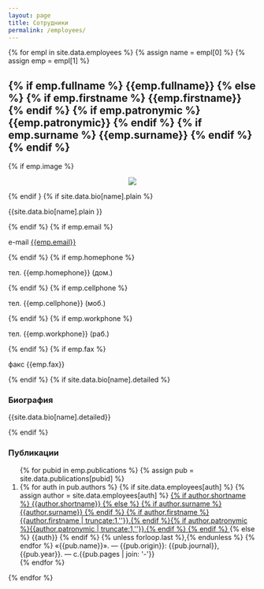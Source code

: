 ```yaml
---
layout: page
title: Сотрудники
permalink: /employees/
---
```

{% for empl in site.data.employees %}
 {% assign name = empl[0] %}
 {% assign emp = empl[1] %}
 <a name="{{ name }}"></a>
 <h2>
 {% if emp.fullname %}
  {{emp.fullname}}
 {% else %}
  {% if emp.firstname %} {{emp.firstname}} {% endif %}
  {% if emp.patronymic %} {{emp.patronymic}} {% endif %}
  {% if emp.surname %} {{emp.surname}} {% endif %}
 {% endif %}
 </h2>
 {% if emp.image %} <p align="center"><img src="{{site.baseurl}}/img/employees/{{emp.image}}"></img></p> {% endif } 
 {% if site.data.bio[name].plain %} <p>{{site.data.bio[name].plain }}</p> {% endif %} 
 {% if emp.email %}<p>e-mail <a href="mailto:{{emp.email}}">{{emp.email}}</a></p>{% endif %}
 {% if emp.homephone %} <p>тел. {{emp.homephone}} (дом.) </p> {% endif %}
 {% if emp.cellphone %} <p>тел. {{emp.cellphone}} (моб.) </p> {% endif %}
 {% if emp.workphone %} <p>тел. {{emp.workphone}} (раб.) </p> {% endif %}
 {% if emp.fax %} <p>факс {{emp.fax}}</p> {% endif %}
 {% if site.data.bio[name].detailed %} 
 <h3>Биография</h3> 
  <p>{{site.data.bio[name].detailed}}</p>
 {% endif %} 
 <h3>Публикации</h3>
 <ol>
  {% for pubid in emp.publications %}
   {% assign pub = site.data.publications[pubid] %}
   <li>
	 {% for auth in pub.authors %}
    {% if site.data.employees[auth] %}
     {% assign author = site.data.employees[auth] %}
     <a href="#{{ name }}"> 
 		 {% if author.shortname %}
      {{author.shortname}}
     {% else %}
      {% if author.surname %} {{author.surname}} {% endif %}
      {% if author.firstname %}{{author.firstname | truncate:1,''}}.{% endif %}{% if author.patronymic %}{{author.patronymic | truncate:1,''}}.{% endif %}
     {% endif %}
     </a>
    {% else %}
     {{auth}}
    {% endif %}
    {% unless forloop.last %},{% endunless %}
   {% endfor %}
    «{{pub.name}}». — {{pub.origin}}: {{pub.journal}}, {{pub.year}}. — c.{{pub.pages | join: '-'}}
   </li>
  {% endfor %}</ol>
{% endfor %}
